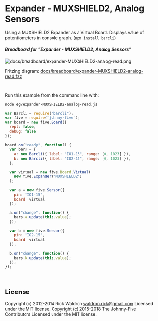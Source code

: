 <!--remove-start-->

# Expander - MUXSHIELD2, Analog Sensors

<!--remove-end-->


Using a MUXSHIELD2 Expander as a Virtual Board. Displays value of potentiometers in console graph. (`npm install barcli`)





##### Breadboard for "Expander - MUXSHIELD2, Analog Sensors"



![docs/breadboard/expander-MUXSHIELD2-analog-read.png](breadboard/expander-MUXSHIELD2-analog-read.png)<br>

Fritzing diagram: [docs/breadboard/expander-MUXSHIELD2-analog-read.fzz](breadboard/expander-MUXSHIELD2-analog-read.fzz)

&nbsp;




Run this example from the command line with:
```bash
node eg/expander-MUXSHIELD2-analog-read.js
```


```javascript
var Barcli = require("barcli");
var five = require("johnny-five");
var board = new five.Board({
  repl: false,
  debug: false
});

board.on("ready", function() {
  var bars = {
    a: new Barcli({ label: "IO1-15", range: [0, 1023] }),
    b: new Barcli({ label: "IO2-15", range: [0, 1023] }),
  };

  var virtual = new five.Board.Virtual(
    new five.Expander("MUXSHIELD2")
  );

  var a = new five.Sensor({
    pin: "IO1-15",
    board: virtual
  });

  a.on("change", function() {
    bars.a.update(this.value);
  });

  var b = new five.Sensor({
    pin: "IO2-15",
    board: virtual
  });

  b.on("change", function() {
    bars.b.update(this.value);
  });
});

```








&nbsp;

<!--remove-start-->

## License
Copyright (c) 2012-2014 Rick Waldron <waldron.rick@gmail.com>
Licensed under the MIT license.
Copyright (c) 2015-2018 The Johnny-Five Contributors
Licensed under the MIT license.

<!--remove-end-->
